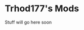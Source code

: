 <html>
<head>
	
	
</head>
<body>
	<h1>Trhod177's Mods</h1>
	<p>Stuff will go here soon</p>

</body>
</html>
